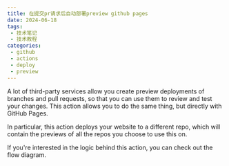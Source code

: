 ```yaml
---
title: 在提交pr请求后自动部署preview github pages
date: 2024-06-18
tags:
 - 技术笔记
 - 技术教程
categories:
 - github
 - actions
 - deploy
 - preview
---
```



A lot of third-party services allow you create preview deployments of branches and pull requests, so that you can use them to review and test your changes. This action allows you to do the same thing, but directly with GitHub Pages.

In particular, this action deploys your website to a different repo, which will contain the previews of all the repos you choose to use this on.

If you're interested in the logic behind this action, you can check out the flow diagram.

